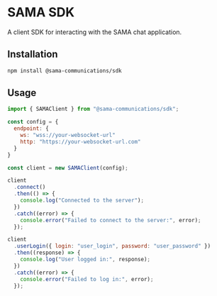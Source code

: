 # SAMA SDK

A client SDK for interacting with the SAMA chat application.

## Installation

```sh
npm install @sama-communications/sdk
```

## Usage

```js
import { SAMAClient } from "@sama-communications/sdk";

const config = {
  endpoint: {
    ws: "wss://your-websocket-url"
    http: "https://your-websocket-url.com"
  }
}

const client = new SAMAClient(config);

client
  .connect()
  .then(() => {
    console.log("Connected to the server");
  })
  .catch((error) => {
    console.error("Failed to connect to the server:", error);
  });

client
  .userLogin({ login: "user_login", password: "user_password" })
  .then((response) => {
    console.log("User logged in:", response);
  })
  .catch((error) => {
    console.error("Failed to log in:", error);
  });
```
